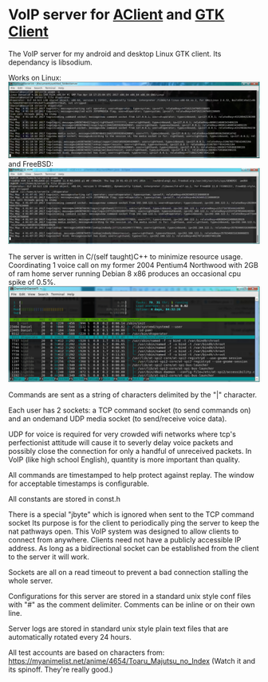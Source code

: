 # VoIP server for [AClient](https://github.com/AAccount/dt_call_aclient) and [GTK Client](https://github.com/AAccount/dt_call_gtkclient)

The VoIP server for my android and desktop Linux GTK client. Its dependancy is libsodium.

Works on Linux:
![Linux Screenshot](https://github.com/AAccount/dt_call_server/blob/master/Screenshot%20Fedora24.png "Call server running on Fedora 24 x64")
and FreeBSD:
![FreeBSD Screenshot](https://github.com/AAccount/dt_call_server/blob/master/Screenshot%20FreeBSD11.png "Call server running on FreeBSD 11 amd64")

The server is written in C/(self taught)C++ to minimize resource usage. Coordinating 1 voice call on my former 2004 Pentium4 Northwood with 2GB of ram home server running Debian 8 x86 produces an occasional cpu spike of 0.5%.
![CPU Usage 2004era P4](https://github.com/AAccount/dt_call_server/blob/master/Screenshot%20Live%20Call%20CPU.png)

Commands are sent as a string of characters delimited by the "|" character.

Each user has 2 sockets: a TCP command socket (to send commands on) and an ondemand UDP media socket (to send/receive voice data). 

UDP for voice is required for very crowded wifi networks where tcp's perfectionist attitude will cause it to severly delay voice packets and possibly close the connection for only a handful of unreceived packets. In VoIP (like high school English), quantity is more important than quality.

All commands are timestamped to help protect against replay. The window for acceptable timestamps is configurable.

All constants are stored in const.h

There is a special "jbyte" which is ignored when sent to the TCP command socket 
Its purpose is for the client to periodically ping the server to keep the nat pathways open. 
This VoIP system was designed to allow clients to connect from anywhere. 
Clients need not have a publicly accessible IP address.
As long as a bidirectional socket can be established from the client to the server it will work.

Sockets are all on a read timeout to prevent a bad connection stalling the whole server.

Configurations for this server are stored in a standard unix style conf files with "#" as the comment delimiter.
Comments can be inline or on their own line.

Server logs are stored in standard unix style plain text files that are automatically rotated every 24 hours.

All test accounts are based on characters from: https://myanimelist.net/anime/4654/Toaru_Majutsu_no_Index
(Watch it and its spinoff. They're really good.)

